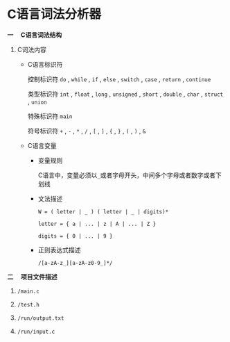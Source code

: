 # C语言词法分析器

**一&emsp; C语言词法结构**
1. C词法内容
    + C语言标识符
        
        控制标识符 `do` , `while` , `if` , `else` , `switch` , `case` , `return` , `continue`
        
        类型标识符 `int` , `float` , `long` , `unsigned` , `short` , `double` , `char` , `struct` , `union`
        
        特殊标识符 `main`
        
        符号标识符 `+` , `-` , `*` , `/` , `[` , `]` , `{` , `}` , `(` , `)` , `&`
         
     + C语言变量
        
        + 变量规则
            
            C语言中，变量必须以`_`或者字母开头，中间多个字母或者数字或者下划线
            
        + 文法描述
            
            `W = ( letter | _ ) ( letter | _ | digits)*`
            
            `letter = { a | ... | z | A | ... | Z }`
            
            `digits = { 0 | ... | 9 }`
            
        + 正则表达式描述
            
            `/[a-zA-z_][a-zA-z0-9_]*/`

**二&emsp; 项目文件描述**
1. `/main.c`

2. `/test.h`

3. `/run/output.txt`

4. `/run/input.c`
